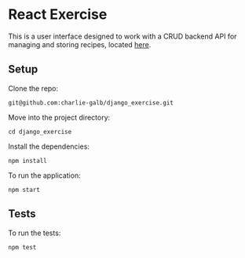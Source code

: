 # React Exercise  

This is a user interface designed to work with a CRUD backend API for managing and storing recipes, located [here](https://github.com/charlie-galb/django_exercise).  

## Setup

Clone the repo: 
```
git@github.com:charlie-galb/django_exercise.git
```  
Move into the project directory: 
```
cd django_exercise
```
Install the dependencies: 
```
npm install
```  
To run the application:
```
npm start
```  

## Tests

To run the tests:
```  
npm test
```
